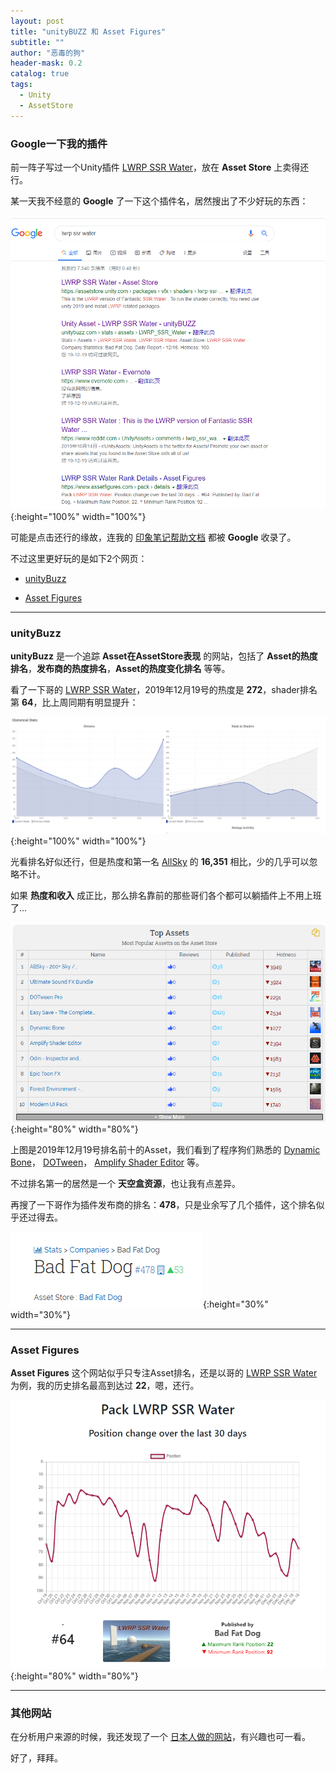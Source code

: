 ```yaml
---
layout: post
title: "unityBUZZ 和 Asset Figures"
subtitle: ""
author: "恶毒的狗"
header-mask: 0.2
catalog: true
tags:
  - Unity
  - AssetStore
---
```


### Google一下我的插件

前一阵子写过一个Unity插件 [LWRP SSR Water](https://assetstore.unity.com/packages/vfx/shaders/lwrp-ssr-water-155402?aid=1101l85Tr)，放在 **Asset Store** 上卖得还行。

某一天我不经意的 **Google** 了一下这个插件名，居然搜出了不少好玩的东西：

![img](/img/unitybuzz-assetfigures/screenshot1.png){:height="100%" width="100%"}

可能是点击还行的缘故，连我的 [印象笔记帮助文档](https://www.evernote.com/shard/s544/client/snv?noteGuid=11f659c1-c4cc-41eb-9caa-4858547d5345&noteKey=1f6b19d2b3d6d843&sn=https%3A%2F%2Fwww.evernote.com%2Fshard%2Fs544%2Fsh%2F11f659c1-c4cc-41eb-9caa-4858547d5345%2F1f6b19d2b3d6d843&title=LWRP%2BSSR%2BWater) 都被 **Google** 收录了。

不过这里更好玩的是如下2个网页：

+ [unityBuzz](http://unitybuzz.com/stats/)

+ [Asset Figures](https://www.assetfigures.com/)

---

### unityBuzz

**unityBuzz** 是一个追踪 **Asset在AssetStore表现** 的网站，包括了 **Asset的热度排名**，**发布商的热度排名**，**Asset的热度变化排名** 等等。

看了一下哥的 [LWRP SSR Water](https://assetstore.unity.com/packages/vfx/shaders/lwrp-ssr-water-155402?aid=1101l85Tr)，2019年12月19号的热度是 **272**，shader排名第 **64**，比上周同期有明显提升：

![img](/img/unitybuzz-assetfigures/screenshot2.png){:height="100%" width="100%"}

光看排名好似还行，但是热度和第一名 [AllSky](https://assetstore.unity.com/packages/2d/textures-materials/sky/allsky-200-sky-skybox-set-10109?aid=1101l85Tr) 的 **16,351** 相比，少的几乎可以忽略不计。

如果 **热度和收入** 成正比，那么排名靠前的那些哥们各个都可以躺插件上不用上班了...

![img](/img/unitybuzz-assetfigures/screenshot3.png){:height="80%" width="80%"}

上图是2019年12月19号排名前十的Asset，我们看到了程序狗们熟悉的 [Dynamic Bone](https://assetstore.unity.com/packages/tools/animation/dynamic-bone-16743?aid=1101l85Tr)， [DOTween](https://assetstore.unity.com/packages/tools/visual-scripting/dotween-pro-32416?aid=1101l85Tr)， [Amplify Shader Editor](https://assetstore.unity.com/packages/tools/visual-scripting/amplify-shader-editor-68570?aid=1101l85Tr) 等。

不过排名第一的居然是一个 **天空盒资源**，也让我有点差异。

再搜了一下哥作为插件发布商的排名：**478**，只是业余写了几个插件，这个排名似乎还过得去。

![img](/img/unitybuzz-assetfigures/screenshot4.png){:height="30%" width="30%"}

---

### Asset Figures

**Asset Figures** 这个网站似乎只专注Asset排名，还是以哥的 [LWRP SSR Water](https://assetstore.unity.com/packages/vfx/shaders/lwrp-ssr-water-155402?aid=1101l85Tr) 为例，我的历史排名最高到达过 **22**，嗯，还行。

![img](/img/unitybuzz-assetfigures/screenshot5.png){:height="80%" width="80%"}

---

### 其他网站

在分析用户来源的时候，我还发现了一个 [日本人做的网站](http://assetsale.herokuapp.com/)，有兴趣也可一看。

好了，拜拜。



